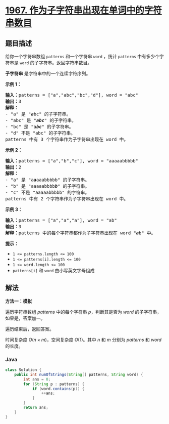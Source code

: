 # [1967. 作为子字符串出现在单词中的字符串数目](https://leetcode.cn/problems/number-of-strings-that-appear-as-substrings-in-word)

## 题目描述

<p>给你一个字符串数组 <code>patterns</code> 和一个字符串 <code>word</code> ，统计 <code>patterns</code> 中有多少个字符串是 <code>word</code> 的子字符串。返回字符串数目。</p>

<p><strong>子字符串</strong> 是字符串中的一个连续字符序列。</p>

<p><strong>示例 1：</strong></p>

<pre>
<strong>输入：</strong>patterns = ["a","abc","bc","d"], word = "abc"
<strong>输出：</strong>3
<strong>解释：</strong>
- "a" 是 "<em><strong>a</strong></em>bc" 的子字符串。
- "abc" 是 "<em><strong>abc</strong></em>" 的子字符串。
- "bc" 是 "a<em><strong>bc</strong></em>" 的子字符串。
- "d" 不是 "abc" 的子字符串。
patterns 中有 3 个字符串作为子字符串出现在 word 中。
</pre>

<p><strong>示例 2：</strong></p>

<pre>
<strong>输入：</strong>patterns = ["a","b","c"], word = "aaaaabbbbb"
<strong>输出：</strong>2
<strong>解释：</strong>
- "a" 是 "a<em><strong>a</strong></em>aaabbbbb" 的子字符串。
- "b" 是 "aaaaabbbb<em><strong>b</strong></em>" 的子字符串。
- "c" 不是 "aaaaabbbbb" 的字符串。
patterns 中有 2 个字符串作为子字符串出现在 word 中。
</pre>

<p><strong>示例 3：</strong></p>

<pre>
<strong>输入：</strong>patterns = ["a","a","a"], word = "ab"
<strong>输出：</strong>3
<strong>解释：</strong>patterns 中的每个字符串都作为子字符串出现在 word "<em><strong>a</strong></em>b" 中。
</pre>

<p><strong>提示：</strong></p>

<ul>
	<li><code>1 &lt;= patterns.length &lt;= 100</code></li>
	<li><code>1 &lt;= patterns[i].length &lt;= 100</code></li>
	<li><code>1 &lt;= word.length &lt;= 100</code></li>
	<li><code>patterns[i]</code> 和 <code>word</code> 由小写英文字母组成</li>
</ul>

## 解法

**方法一：模拟**

遍历字符串数组 $patterns$ 中的每个字符串 $p$，判断其是否为 $word$ 的子字符串，如果是，答案加一。

遍历结束后，返回答案。

时间复杂度 $O(n \times m)$，空间复杂度 $O(1)$。其中 $n$ 和 $m$ 分别为 $patterns$ 和 $word$ 的长度。

### **Java**

```java
class Solution {
    public int numOfStrings(String[] patterns, String word) {
        int ans = 0;
        for (String p : patterns) {
            if (word.contains(p)) {
                ++ans;
            }
        }
        return ans;
    }
}
```
